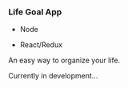 ### Life Goal App

* Node

* React/Redux

An easy way to organize your life.

Currently in development...
